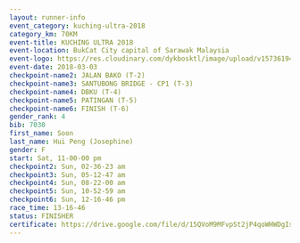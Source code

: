 ```yaml
--- 
layout: runner-info 
event_category: kuching-ultra-2018 
category_km: 70KM 
event-title: KUCHING ULTRA 2018 
event-location: BukCat City capital of Sarawak Malaysia 
event-logo: https://res.cloudinary.com/dykbosktl/image/upload/v1573619473/Logo/kuching-ultra-2018-logo_tlpvm5.png 
event-date: 2018-03-03 
checkpoint-name2: JALAN BAKO (T-2) 
checkpoint-name3: SANTUBONG BRIDGE - CP1 (T-3) 
checkpoint-name4: DBKU (T-4) 
checkpoint-name5: PATINGAN (T-5) 
checkpoint-name6: FINISH (T-6) 
gender_rank: 4
bib: 7030
first_name: Soon
last_name: Hui Peng (Josephine)
gender: F
start: Sat, 11-00-00 pm
checkpoint2: Sun, 02-36-23 am
checkpoint3: Sun, 05-12-47 am
checkpoint4: Sun, 08-22-00 am
checkpoint5: Sun, 10-52-59 am
checkpoint6: Sun, 12-16-46 pm
race_time: 13-16-46
status: FINISHER
certificate: https://drive.google.com/file/d/15QVoM9MFvpSt2jP4qoWHWDgIsaDGkMQ7/view?usp=sharing","CERTIFICATE")
--- 
```

